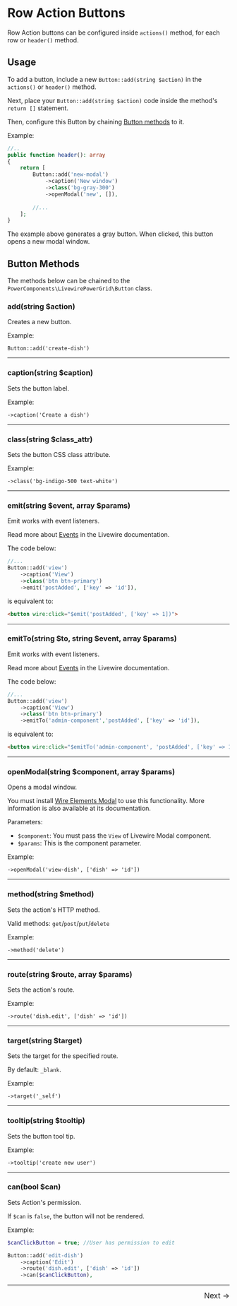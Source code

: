 # Row Action Buttons

Row Action buttons can be configured inside `actions()` method, for each row or `header()` method.

## Usage

To add a button, include a new `Button::add(string $action)` in the `actions()` or `header()` method.

Next, place your `Button::add(string $action)` code inside the method's `return []` statement.

Then, configure this Button by chaining [Button methods](#button-methods) to it.

Example:

```php
//..
public function header(): array
{
    return [
        Button::add('new-modal')
            ->caption('New window')
            ->class('bg-gray-300')
            ->openModal('new', []),
            
        //...
    ];
}
```

The example above generates a gray button. When clicked, this button opens a new modal window.

## Button Methods

The methods below can be chained to the `PowerComponents\LivewirePowerGrid\Button` class.

### add(string $action)

Creates a new button.

Example:

`Button::add('create-dish')`

---

### caption(string $caption)

Sets the button label.

Example:

`->caption('Create a dish')`

---

### class(string $class_attr)

Sets the button CSS class attribute.

Example:

`->class('bg-indigo-500 text-white')`

---

### emit(string $event, array $params)

Emit works with event listeners.

Read more about [Events](https://laravel-livewire.com/docs/2.x/events) in the Livewire documentation.

The code below:

```php
//...
Button::add('view')
    ->caption('View')
    ->class('btn btn-primary')
    ->emit('postAdded', ['key' => 'id']),
```

is equivalent to:

```html
<button wire:click="$emit('postAdded', ['key' => 1])">
```

---

### emitTo(string $to, string $event, array $params)

Emit works with event listeners.

Read more about [Events](https://laravel-livewire.com/docs/2.x/events) in the Livewire documentation.

The code below:

```php
//...
Button::add('view')
    ->caption('View')
    ->class('btn btn-primary')
    ->emitTo('admin-component','postAdded', ['key' => 'id']),
```

is equivalent to:

```html
<button wire:click="$emitTo('admin-component', 'postAdded', ['key' => 1])">
```

---

### openModal(string $component, array $params)

Opens a modal window.

You must install [Wire Elements Modal](https://github.com/wire-elements/modal) to use this functionality. More information is also available at its documentation.

Parameters:

- `$component`: You must pass the `View` of Livewire Modal component.
- `$params`: This is the component parameter.

Example:

`->openModal('view-dish', ['dish' => 'id'])`

---

### method(string $method)

Sets the action's HTTP method.

Valid methods: `get`/`post`/`put`/`delete`

Example:

`->method('delete')`

---

### route(string $route, array $params)

Sets the action's route.

Example:

`->route('dish.edit', ['dish' => 'id'])`

---

### target(string $target)

Sets the target for the specified route.

By default: `_blank`.

Example:

`->target('_self')`

---

### tooltip(string $tooltip)

Sets the button tool tip.

Example:

`->tooltip('create new user')`

---

### can(bool $can)

Sets Action's permission.

If  `$can` is `false`, the button will not be rendered.

Example:

```php
$canClickButton = true; //User has permission to edit

Button::add('edit-dish')
    ->caption('Edit')
    ->route('dish.edit', ['dish' => 'id'])
    ->can($canClickButton),
```

<hr/>
<footer style="float: right; font-size: larger">
    <span><a style="text-decoration: none;" href="#/table/bulk-actions">Next →</a></span>
</footer>
